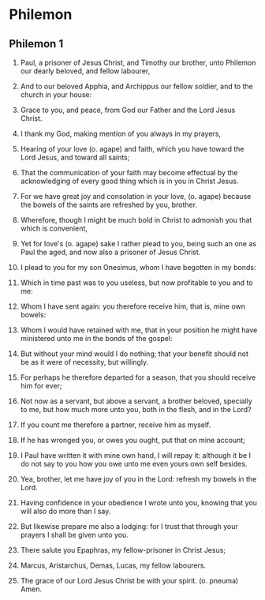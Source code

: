 # Philemon

## Philemon 1

1. Paul, a prisoner of Jesus Christ, and Timothy our brother, unto Philemon our dearly beloved, and fellow labourer,

2. And to our beloved Apphia, and Archippus our fellow soldier, and to the church in your house:

3. Grace to you, and peace, from God our Father and the Lord Jesus Christ.

4. I thank my God, making mention of you always in my prayers,

5. Hearing of your love (o. agape) and faith, which you have toward the Lord Jesus, and toward all saints;

6. That the communication of your faith may become effectual by the acknowledging of every good thing which is in you in Christ Jesus.

7. For we have great joy and consolation in your love, (o. agape) because the bowels of the saints are refreshed by you, brother.

8. Wherefore, though I might be much bold in Christ to admonish you that which is convenient,

9. Yet for love's (o. agape) sake I rather plead to you, being such an one as Paul the aged, and now also a prisoner of Jesus Christ.

10. I plead to you for my son Onesimus, whom I have begotten in my bonds:

11. Which in time past was to you useless, but now profitable to you and to me:

12. Whom I have sent again: you therefore receive him, that is, mine own bowels:

13. Whom I would have retained with me, that in your position he might have ministered unto me in the bonds of the gospel:

14. But without your mind would I do nothing; that your benefit should not be as it were of necessity, but willingly.

15. For perhaps he therefore departed for a season, that you should receive him for ever;

16. Not now as a servant, but above a servant, a brother beloved, specially to me, but how much more unto you, both in the flesh, and in the Lord?

17. If you count me therefore a partner, receive him as myself.

18. If he has wronged you, or owes you ought, put that on mine account;

19. I Paul have written it with mine own hand, I will repay it: although it be I do not say to you how you owe unto me even yours own self besides.

20. Yea, brother, let me have joy of you in the Lord: refresh my bowels in the Lord.

21. Having confidence in your obedience I wrote unto you, knowing that you will also do more than I say.

22. But likewise prepare me also a lodging: for I trust that through your prayers I shall be given unto you.

23. There salute you Epaphras, my fellow-prisoner in Christ Jesus;

24. Marcus, Aristarchus, Demas, Lucas, my fellow labourers.

25. The grace of our Lord Jesus Christ be with your spirit. (o. pneuma) Amen.

